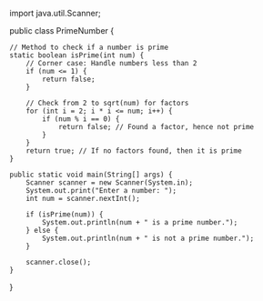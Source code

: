 import java.util.Scanner;

public class PrimeNumber {

    // Method to check if a number is prime
    static boolean isPrime(int num) {
        // Corner case: Handle numbers less than 2
        if (num <= 1) {
            return false;
        }

        // Check from 2 to sqrt(num) for factors
        for (int i = 2; i * i <= num; i++) {
            if (num % i == 0) {
                return false; // Found a factor, hence not prime
            }
        }
        return true; // If no factors found, then it is prime
    }

    public static void main(String[] args) {
        Scanner scanner = new Scanner(System.in);
        System.out.print("Enter a number: ");
        int num = scanner.nextInt();

        if (isPrime(num)) {
            System.out.println(num + " is a prime number.");
        } else {
            System.out.println(num + " is not a prime number.");
        }

        scanner.close();
    }
}
